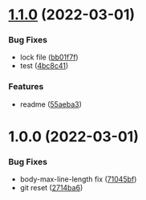 # [1.1.0](https://github.com/asonnleitner/highway-wasm/compare/v1.0.0...v1.1.0) (2022-03-01)


### Bug Fixes

* lock file ([bb01f7f](https://github.com/asonnleitner/highway-wasm/commit/bb01f7ffef87976a9c6f3991af8214863f4027f7))
* test ([4bc8c41](https://github.com/asonnleitner/highway-wasm/commit/4bc8c41ed4f7168a6f3a703aa6325a8b986f2e6c))


### Features

* readme ([55aeba3](https://github.com/asonnleitner/highway-wasm/commit/55aeba36abe3cee7ad5fd792bd639fff8e0865d1))

# 1.0.0 (2022-03-01)


### Bug Fixes

* body-max-line-length fix ([71045bf](https://github.com/asonnleitner/highway-wasm/commit/71045bf14afccbb35fe721f4d97ed855dc803016))
* git reset ([2714ba6](https://github.com/asonnleitner/highway-wasm/commit/2714ba6123edeee28af8b84644d4f87f823afde1))

